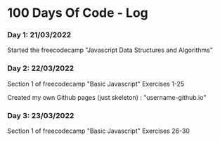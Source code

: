 # 100 Days Of Code - Log

### Day 1: 21/03/2022

Started the freecodecamp "Javascript Data Structures and Algorithms"

### Day 2: 22/03/2022

Section 1 of freecodecamp "Basic Javascript" Exercises 1-25

Created my own Github pages (just skeleton) : "username-github.io"

### Day 3: 23/03/2022

Section 1 of freecodecamp "Basic Javascript" Exercises 26-30
